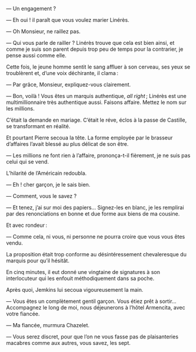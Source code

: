 — Un engagement ?

— Eh oui ! il paraît que vous voulez marier Linérès.

— Oh Monsieur, ne raillez pas.

— Qui vous parle de railler ? Linérès trouve que cela est bien ainsi, et
comme je suis son parent depuis trop peu de temps pour la contrarier, je
pense aussi comme elle.

Cette fois, le jeune homme sentit le sang affluer à son cerveau, ses yeux se troublèrent et, d’une voix déchirante, il clama :

— Par grâce, Monsieur, expliquez-vous clairement.

— Bon, voilà ! Vous êtes un marquis authentique, _all right_ ; Linérès est
une multimillionnaire très authentique aussi. Faisons affaire. Mettez le nom sur les millions.

C’était la demande en mariage. C’était le réve, éclos à la passe de Castille, se transformant en réalité.

Et pourtant Pierre secoua la tête. La forme employée par le brasseur d’affaires l’avait blessé au plus délicat de son être.

— Les millions ne font rien à l’affaire, prononça-t-il fièrement, je ne suis
pas celui qui se vend.

L’hilarité de l’Américain redoubla.

— Eh ! cher garçon, je le sais bien.

— Comment, vous le savez ?

— Et tenez, j’ai sur moi des papiers... Signez-les en blanc, je les remplirai
par des renonciations en bonne et due forme aux biens de ma cousine.

Et avec rondeur :

— Comme cela, ni vous, ni personne ne pourra croire que vous vous êtes vendu.

La proposition était trop conforme au désintéressement chevaleresque du
marquis pour qu’il hésitât.

En cinq minutes, il eut donné une vingtaine de signatures à son interlocuteur qui les enfouit méthodiquement dans sa poche.

Après quoi, Jemkins lui secoua vigoureusement la main.

— Vous êtes un complètement gentil garçon. Vous étiez prêt à sortir...
Accompagnez le long de moi, nous déjeunerons à l’hôtel Armencita, avec
votre fiancée.

— Ma fiancée, murmura Chazelet.

— Vous serez discret, pour que l’on ne vous fasse pas de plaisanteries macabres
comme aux autres, vous savez, les sept.
